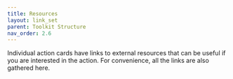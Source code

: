 ```yaml
---
title: Resources
layout: link_set
parent: Toolkit Structure
nav_order: 2.6
---
```


Individual action cards have links to external resources that can be useful if you are interested in the action.  For convenience, all the links are also gathered here.
